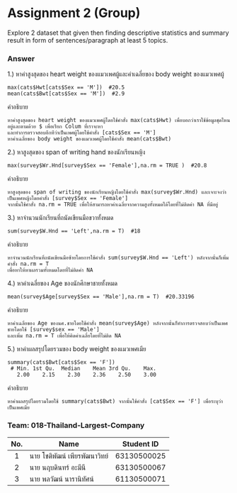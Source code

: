 # Assignment 2 (Group)
Explore 2 dataset that given then finding descriptive statistics and summary result in form of sentences/paragraph at least 5 topics.

### Answer

1.) หาค่าสูงสุดของ heart weight ของแมวเพศผู้และค่าเฉลี่ยของ body weight ของแมวเพศผู้
```{R}
max(cats$Hwt[cats$Sex == 'M'])  #20.5
mean(cats$Bwt[cats$Sex == 'M'])  #2.9
```
คำอธิบาย
```{R}
หาค่าสูงสุดของ heart weight ของแมวเพศผู้โดยใช้คำสั่ง max(cats$Hwt) เพื่อบอกว่าเราใช้ข้อมูลชุดไหนอยู่และตามด้วย $ เพื่อเรียก Colum ที่เราจะหา
และทำการตรวจสอบอีกทีว่าเป็นเพศผู้โดยใช้คำสั่ง [cats$Sex == 'M']
หาค่าเฉลี่ยของ body weight ของแมวเพศผู้โดยใช้คำสั่ง mean(cats$Bwt)
```

2.) หาสูงสุดของ span of writing hand ของนักเรียนหญิง
```{R}
max(survey$Wr.Hnd[survey$Sex == 'Female'],na.rm = TRUE )  #20.8
```
คำอธิบาย
```{R}
หาสูงสุดของ span of writing ของนักเรียนหญิงโดยใช้คำสั่ง max(survey$Wr.Hnd) และเจาะจงว่าเป็นเพศหญิงโดยคำสั่ง [survey$Sex == 'Female']
จากนั้นใช้คำสั่ง na.rm = TRUE เพื่อให้สามารถหาค่าเฉลี่ยจากความสูงทั้งหมดได้โดยที่ไม่ติดค่า NA ที่มีอยู่
```

3.) หาจำนวนนักเรียนที่ถนัดเขียนมือขวาทั้งหมด
```{R}
sum(survey$W.Hnd == 'Left',na.rm = T)  #18
```
คำอธิบาย
```{R}
หาจำนวนนักเรียนที่ถนัดเขียนมือซ้ายโดยการใช้คำสั่ง sum(survey$W.Hnd == 'Left') หลังจากนั้นก็เพิ่มคำสั่ง na.rm = T
เพื่อหาให้หาผลรวมทั้งหมดโดยที่ไม่ติดค่า NA
```

4.) หาค่าเฉลี่ยของ Age ของนักศึกษาชายทั้งหมด
```{R}
mean(survey$Age[survey$Sex == 'Male'],na.rm = T)  #20.33196
```
คำอธิบาย
```{R}
หาค่าเฉลี่ยของ Age ของนศ.ชายโดยใช้คำสั่ง mean(survey$Age) หลังจากนั้นก็ทำการตรวจสอบว่าเป็นเพศชายโดยใช้ [survey$sex == 'Male']
และเพิ่ม na.rm = T เพื่อให้คิดค่าเฉลี่ยโดยที่ไม่ติด NA
```

5.) หาค่าผลสรุปโดยรวมของ body weight ของแมวเพศเมีย
```{R}
summary(cats$Bwt[cats$Sex == 'F'])
 # Min. 1st Qu.  Median    Mean 3rd Qu.    Max. 
   2.00    2.15    2.30    2.36    2.50    3.00 
```
คำอธิบาย
```{R}
หาค่าผลสรุปโดยรวมโดยใช้ summary(cats$Bwt) จากนั้นใช้คำสั่ง [cat$Sex == 'F'] เพื่อระบุว่าเป็นเพศเมีย
```

### Team: 018-Thailand-Largest-Company
| No. | Name              | Student ID   |
|:---:|-------------------|--------------|
|  1  | นาย โชติพัฒน์ เพียรพัฒนาวิทย์    | 63130500025  |
|  2  | นาย นฤบดินทร์ อะมีนี   | 63130500067  |
|  3  | นาย พลวัฒน์ นารานิทัศน์   | 61130500071 |

